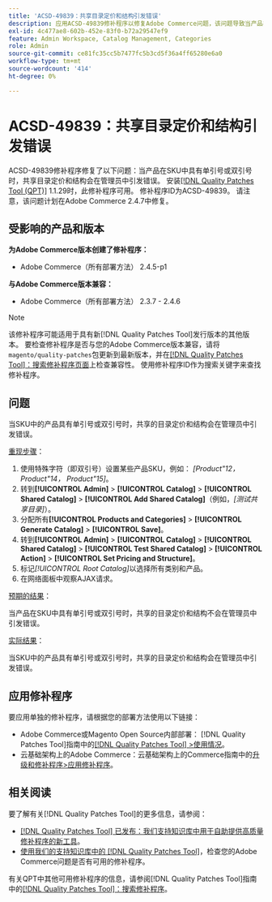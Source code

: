 ```yaml
---
title: 'ACSD-49839：共享目录定价和结构引发错误'
description: 应用ACSD-49839修补程序以修复Adobe Commerce问题，该问题导致当产品在SKU中具有单引号或双引号时，共享目录定价和结构在管理员中引发错误。
exl-id: 4c477ae8-602b-452e-83f0-b72a29547ef9
feature: Admin Workspace, Catalog Management, Categories
role: Admin
source-git-commit: ce81fc35cc5b7477fc5b3cd5f36a4ff65280e6a0
workflow-type: tm+mt
source-wordcount: '414'
ht-degree: 0%

---
```


# ACSD-49839：共享目录定价和结构引发错误

ACSD-49839修补程序修复了以下问题：当产品在SKU中具有单引号或双引号时，共享目录定价和结构会在管理员中引发错误。 安装[[!DNL Quality Patches Tool (QPT)]](/help/announcements/adobe-commerce-announcements/magento-quality-patches-released-new-tool-to-self-serve-quality-patches.md) 1.1.29时，此修补程序可用。 修补程序ID为ACSD-49839。 请注意，该问题计划在Adobe Commerce 2.4.7中修复。

## 受影响的产品和版本

**为Adobe Commerce版本创建了修补程序：**

* Adobe Commerce（所有部署方法） 2.4.5-p1

**与Adobe Commerce版本兼容：**

* Adobe Commerce（所有部署方法） 2.3.7 - 2.4.6

>[!NOTE]
>
>该修补程序可能适用于具有新[!DNL Quality Patches Tool]发行版本的其他版本。 要检查修补程序是否与您的Adobe Commerce版本兼容，请将`magento/quality-patches`包更新到最新版本，并在[[!DNL Quality Patches Tool]：搜索修补程序页面](https://experienceleague.adobe.com/tools/commerce-quality-patches/index.html)上检查兼容性。 使用修补程序ID作为搜索关键字来查找修补程序。

## 问题

当SKU中的产品具有单引号或双引号时，共享的目录定价和结构会在管理员中引发错误。

<u>重现步骤</u>：

1. 使用特殊字符（即双引号）设置某些产品SKU，例如：
   *[Product&quot;12， Product&quot;14， Product&quot;15]*。
1. 转到&#x200B;**[!UICONTROL Admin]** > **[!UICONTROL Catalog]** > **[!UICONTROL Shared Catalog]** > **[!UICONTROL Add Shared Catalog]**（例如，*[测试共享目录]*）。
1. 分配所有&#x200B;**[!UICONTROL Products and Categories]** > **[!UICONTROL Generate Catalog]** > **[!UICONTROL Save]**。
1. 转到&#x200B;**[!UICONTROL Admin]** > **[!UICONTROL Catalog]** > **[!UICONTROL Shared Catalog]** > **[!UICONTROL Test Shared Catalog]** > **[!UICONTROL Action]** > **[!UICONTROL Set Pricing and Structure]**。
1. 标记&#x200B;*[!UICONTROL Root Catalog]*&#x200B;以选择所有类别和产品。
1. 在网络面板中观察AJAX请求。

<u>预期的结果</u>：

当产品在SKU中具有单引号或双引号时，共享的目录定价和结构不会在管理员中引发错误。

<u>实际结果</u>：

当SKU中的产品具有单引号或双引号时，共享的目录定价和结构会在管理员中引发错误。

## 应用修补程序

要应用单独的修补程序，请根据您的部署方法使用以下链接：

* Adobe Commerce或Magento Open Source内部部署： [!DNL Quality Patches Tool]指南中的[[!DNL Quality Patches Tool] >使用情况](https://experienceleague.adobe.com/docs/commerce-operations/tools/quality-patches-tool/usage.html)。
* 云基础架构上的Adobe Commerce：云基础架构上的Commerce指南中的[升级和修补程序>应用修补程序](https://experienceleague.adobe.com/docs/commerce-cloud-service/user-guide/develop/upgrade/apply-patches.html)。

## 相关阅读

要了解有关[!DNL Quality Patches Tool]的更多信息，请参阅：

* [[!DNL Quality Patches Tool] 已发布：我们支持知识库中用于自助提供高质量修补程序的新工具](/help/announcements/adobe-commerce-announcements/magento-quality-patches-released-new-tool-to-self-serve-quality-patches.md)。
* [使用我们的支持知识库中的 [!DNL Quality Patches Tool]](/help/support-tools/patches-available-in-qpt-tool/check-patch-for-magento-issue-with-magento-quality-patches.md)，检查您的Adobe Commerce问题是否有可用的修补程序。

有关QPT中其他可用修补程序的信息，请参阅[!DNL Quality Patches Tool]指南中的[[!DNL Quality Patches Tool]：搜索修补程序](https://experienceleague.adobe.com/tools/commerce-quality-patches/index.html)。
